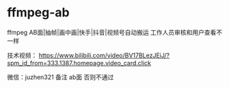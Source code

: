 # ffmpeg-ab
ffmpeg AB面|抽帧|画中画|快手|抖音|视频号自动搬运 工作人员审核和用户查看不一样

技术视频：
https://www.bilibili.com/video/BV17BLezJEiJ/?spm_id_from=333.1387.homepage.video_card.click

微信：juzhen321   备注 ab面  否则不通过
